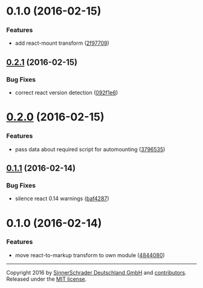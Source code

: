 <a name="0.1.0"></a>
# 0.1.0 (2016-02-15)


### Features

* add react-mount transform ([2f97709](https://github.com/sinnerschrader/patternplate-transform-react-mount/commit/2f97709))



<a name="0.2.1"></a>
## [0.2.1](https://github.com/sinnerschrader/patternplate-transform-react/compare/v0.2.0...v0.2.1) (2016-02-15)


### Bug Fixes

* correct react version detection ([092f1e6](https://github.com/sinnerschrader/patternplate-transform-react/commit/092f1e6))



<a name="0.2.0"></a>
# [0.2.0](https://github.com/sinnerschrader/patternplate-transform-react/compare/v0.1.1...v0.2.0) (2016-02-15)


### Features

* pass data about required script for automounting ([3796535](https://github.com/sinnerschrader/patternplate-transform-react/commit/3796535))



<a name="0.1.1"></a>
## [0.1.1](https://github.com/sinnerschrader/patternplate-transform-react/compare/v0.1.0...v0.1.1) (2016-02-14)


### Bug Fixes

* silence react 0.14 warnings ([baf4287](https://github.com/sinnerschrader/patternplate-transform-react/commit/baf4287))



<a name="0.1.0"></a>
# 0.1.0 (2016-02-14)


### Features

* move react-to-markup transform to own module ([4844080](https://github.com/sinnerschrader/patternplate-transform-react/commit/4844080))





---
Copyright 2016 by [SinnerSchrader Deutschland GmbH](https://github.com/sinnerschrader) and [contributors](./graphs/contributors). Released under the [MIT license]('./license.md').
